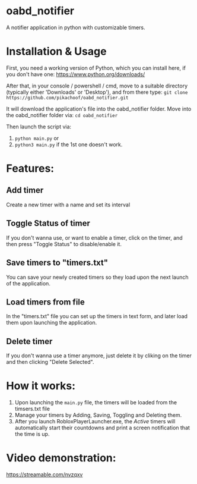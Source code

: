 # oabd_notifier
A notifier application in python with customizable timers.

# Installation & Usage
First, you need a working version of Python, which you can install here, if you don't have one:
https://www.python.org/downloads/

After that, in your console / powershell / cmd, move to a suitable directory (typically either 'Downloads' or 'Desktop'), and from there type:
```git clone https://github.com/pikachoof/oabd_notifier.git```

It will download the application's file into the oabd_notifier folder.
Move into the oabd_notifier folder via:
```cd oabd_notifier```

Then launch the script via:
1) ```python main.py```
or
2) ```python3 main.py```
if the 1st one doesn't work.

# Features:
## Add timer
Create a new timer with a name and set its interval

## Toggle Status of timer
If you don't wanna use, or want to enable a timer, click on the timer, and then press "Toggle Status" to disable/enable it.

## Save timers to "timers.txt"
You can save your newly created timers so they load upon the next launch of the application.

## Load timers from file
In the "timers.txt" file you can set up the timers in text form, and later load them upon launching the application.

## Delete timer
If you don't wanna use a timer anymore, just delete it by cliking on the timer and then clicking "Delete Selected".

# How it works:
1) Upon launching the `main.py` file, the timers will be loaded from the timsers.txt file
2) Manage your timers by Adding, Saving, Toggling and Deleting them.
3) After you launch RobloxPlayerLauncher.exe, the *Active* timers will automatically start their countdowns and print a screen notification that the time is up.

# Video demonstration:
https://streamable.com/nvzqxv
